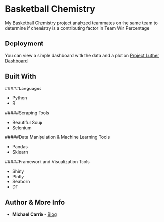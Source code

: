 # Basketball Chemistry

My Basketball Chemistry project analyzed teammates on the same team to determine if chemistry is a contributing factor in Team Win Percentage

## Deployment

You can view a simple dashboard with the data and a plot on [Project Luther Dashboard](https://mcarrie30.shinyapps.io/project_benson/)

## Built With

#####Languages
* Python
* R

#####Scraping Tools
* Beautiful Soup
* Selenium

#####Data Manipulation & Machine Learning Tools
* Pandas
* Sklearn

#####Framework and Visualization Tools
* Shiny
* Plotly
* Seaborn 
* DT 



## Author & More Info

* **Michael Carrie** - [Blog](https://mcarrie30.github.io/)

